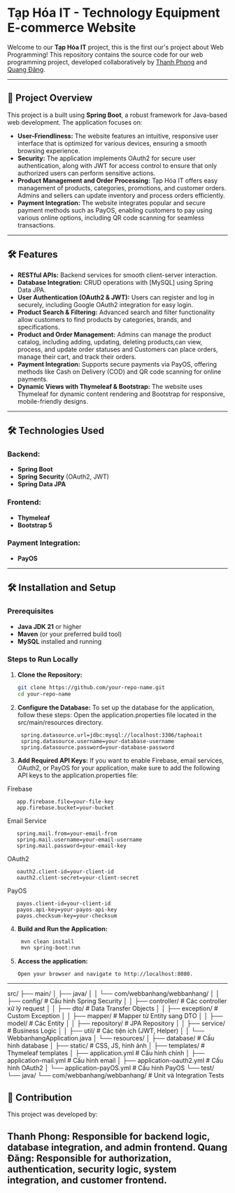 # Tạp Hóa IT - Technology Equipment E-commerce Website

Welcome to our **Tạp Hóa IT** project, this is the first our's project about Web Programming! This repository contains the source code for our web programming project, developed collaboratively by [Thanh Phong](https://github.com/tphong0903) and [Quang Đăng](https://github.com/quangdang1412).

---

## 🚀 Project Overview

This project is a  built using **Spring Boot**, a robust framework for Java-based web development. The application focuses on:

- **User-Friendliness:** The website features an intuitive, responsive user interface that is optimized for various devices, ensuring a smooth browsing experience.
- **Security:** The application implements OAuth2 for secure user authentication, along with JWT for access control to ensure that only authorized users can perform sensitive actions.
- **Product Management and Order Processing:** Tạp Hóa IT offers easy management of products, categories, promotions, and customer orders. Admins and sellers can update inventory and process orders efficiently.
- **Payment Integration:** The website integrates popular and secure payment methods such as PayOS, enabling customers to pay using various online options, including QR code scanning for seamless transactions.

---

## 🛠️ Features

- **RESTful APIs:** Backend services for smooth client-server interaction.
- **Database Integration:** CRUD operations with [MySQL] using Spring Data JPA.
- **User Authentication (OAuth2 & JWT):** Users can register and log in securely, including Google OAuth2 integration for easy login.
- **Product Search & Filtering:** Advanced search and filter functionality allow customers to find products by categories, brands, and specifications.
- **Product and Order Management:** Admins can manage the product catalog, including adding, updating, deleting products,can view, process, and update order statuses and Customers can place orders, manage their cart, and track their orders. 
- **Payment Integration:** Supports secure payments via PayOS, offering methods like Cash on Delivery (COD) and QR code scanning for online payments.
- **Dynamic Views with Thymeleaf & Bootstrap:** The website uses Thymeleaf for dynamic content rendering and Bootstrap for responsive, mobile-friendly designs.

---

## 🛠️ Technologies Used

### Backend:
- **Spring Boot**  
- **Spring Security** (OAuth2, JWT)  
- **Spring Data JPA**  

### Frontend:
- **Thymeleaf**  
- **Bootstrap 5**  

### Payment Integration:
- **PayOS**  

---

## 🛠️ Installation and Setup

### Prerequisites
- **Java JDK 21** or higher
- **Maven** (or your preferred build tool)
- **MySQL** installed and running

### Steps to Run Locally

1. **Clone the Repository:**
   ```bash
   git clone https://github.com/your-repo-name.git
   cd your-repo-name
2. **Configure the Database:**
  To set up the database for the application, follow these steps:
  Open the application.properties file located in the src/main/resources directory.
   ```properties
    spring.datasource.url=jdbc:mysql://localhost:3306/taphoait
    spring.datasource.username=your-database-username
    spring.datasource.password=your-database-password

3. **Add Required API Keys:**
  If you want to enable Firebase, email services, OAuth2, or PayOS for your application, make sure to add the following API keys to the application.properties file:

  Firebase

       app.firebase.file=your-file-key
       app.firebase.bucket=your-bucket
  Email Service
  
       spring.mail.from=your-email-from
       spring.mail.username=your-email-username
       spring.mail.password=your-email-key
  OAuth2

       oauth2.client-id=your-client-id
       oauth2.client-secret=your-client-secret
  PayOS
  
       payos.client-id=your-client-id
       payos.api-key=your-payos-api-key
       payos.checksum-key=your-checksum     
4. **Build and Run the Application:**
      ```bash
       mvn clean install
       mvn spring-boot:run
5. **Access the application:**

       Open your browser and navigate to http://localhost:8080.
---

src/
├── main/
│   ├── java/
│   │   └── com/webbanhang/webbanhang/
│   │       ├── config/                # Cấu hình Spring Security
│   │       ├── controller/            # Các controller xử lý request
│   │       ├── dto/                   # Data Transfer Objects
│   │       ├── exception/             # Custom Exception
│   │       ├── mapper/                # Mapper từ Entity sang DTO
│   │       ├── model/                 # Các Entity
│   │       ├── repository/            # JPA Repository
│   │       ├── service/               # Business Logic
│   │       ├── util/                  # Các tiện ích (JWT, Helper)
│   │       └── WebbanhangApplication.java
│   └── resources/
│       ├── database/                  # Cấu hình database
│       ├── static/                    # CSS, JS, hình ảnh
│       ├── templates/                 # Thymeleaf templates
│       ├── application.yml            # Cấu hình chính
│       ├── application-mail.yml       # Cấu hình email
│       ├── application-oauth2.yml     # Cấu hình OAuth2
│       └── application-payOS.yml      # Cấu hình PayOS
└── test/
    └── java/
        └── com/webbanhang/webbanhang/ # Unit và Integration Tests

## 🤝 Contribution
This project was developed by:

Thanh Phong: Responsible for backend logic, database integration, and admin frontend.
Quang Đăng: Responsible for authorization, authentication, security logic, system integration, and customer frontend.
---
